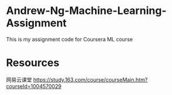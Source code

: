 # Andrew-Ng-Machine-Learning-Assignment
This is my assignment code for Coursera ML course

# Resources
网易云课堂 https://study.163.com/course/courseMain.htm?courseId=1004570029
